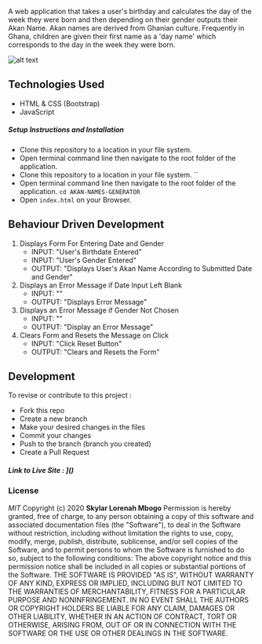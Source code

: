 A web application that takes a user's birthday and calculates the day of the week they were born and then depending on their gender outputs their Akan Name. Akan names are derived from Ghanian culture. Frequently in Ghana, children are given their first name as a 'day name' which corresponds to the day in the week they were born. 

![alt text]()

## Technologies Used

- HTML & CSS (Bootstrap)
- JavaScript 

##### Setup Instructions and Installation

- Clone this repository to a location in your file system.
- Open terminal command line then navigate to the root folder of the application.
- Clone this repository to a location in your file system. ``
- Open terminal command line then navigate to the root folder of the application. `cd AKAN-NAMES-GENERATOR`
- Open `index.html` on your Browser.


## Behaviour Driven Development
1. Displays Form For Entering Date and Gender
   - INPUT: "User's Birthdate Entered"
   - INPUT: "User's Gender Entered"
   - OUTPUT: "Displays User's Akan Name According to Submitted Date and Gender"
2. Displays an Error Message if Date Input Left Blank
   - INPUT: ""
   - OUTPUT: "Displays Error Message"
3. Displays an Error Message if Gender Not Chosen
   - INPUT: "" 
   - OUTPUT: "Display an Error Message" 
4. Clears Form and Resets the Message on Click
   - INPUT: "Click Reset Button" 
   - OUTPUT: "Clears and Resets the Form"
## Development
To revise or contribute to this project :
- Fork this repo
- Create a new branch 
- Make your desired changes in the files
- Commit your changes 
- Push to the branch (branch you created)
- Create a Pull Request
##### Link to Live Site : ]()
### License
*MIT*
Copyright (c) 2020 **Skylar Lorenah Mbogo**
Permission is hereby granted, free of charge, to any person obtaining a copy of this software and associated documentation files (the "Software"), to deal in the Software without restriction, including without limitation the rights to use, copy, modify, merge, publish, distribute, sublicense, and/or sell copies of the Software, and to permit persons to whom the Software is furnished to do so, subject to the following conditions:
The above copyright notice and this permission notice shall be included in all copies or substantial portions of the Software.
THE SOFTWARE IS PROVIDED "AS IS", WITHOUT WARRANTY OF ANY KIND, EXPRESS OR IMPLIED, INCLUDING BUT NOT LIMITED TO THE WARRANTIES OF MERCHANTABILITY, FITNESS FOR A PARTICULAR PURPOSE AND NONINFRINGEMENT. IN NO EVENT SHALL THE AUTHORS OR COPYRIGHT HOLDERS BE LIABLE FOR ANY CLAIM, DAMAGES OR OTHER LIABILITY, WHETHER IN AN ACTION OF CONTRACT, TORT OR OTHERWISE, ARISING FROM, OUT OF OR IN CONNECTION WITH THE SOFTWARE OR THE USE OR OTHER DEALINGS IN THE SOFTWARE.